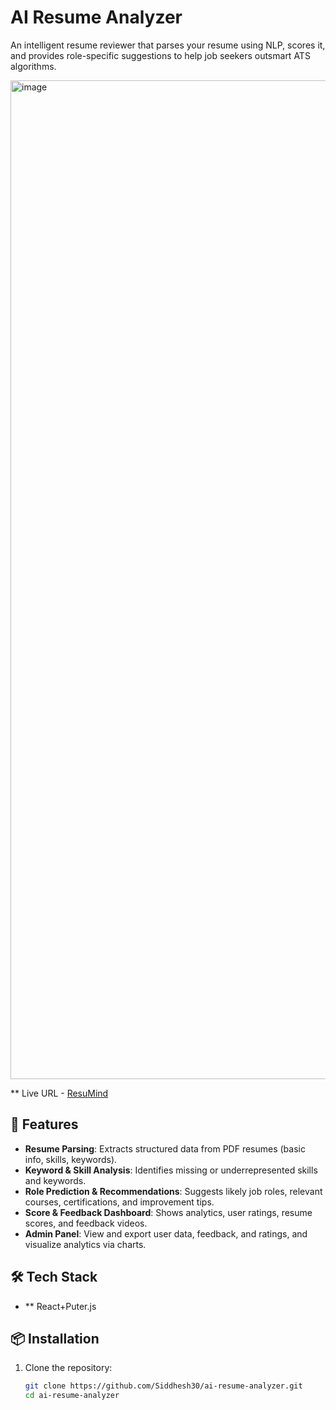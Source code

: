 # AI Resume Analyzer

An intelligent resume reviewer that parses your resume using NLP, scores it, and provides role-specific suggestions to help job seekers outsmart ATS algorithms.

<img width="2936" height="1598" alt="image" src="https://github.com/user-attachments/assets/29b8fc75-3486-4dff-859c-56a95779868a" />

** Live URL - <a href="https://ai-resume-analyzer-brown.vercel.app/">ResuMind</a>

## 🚀 Features

- **Resume Parsing**: Extracts structured data from PDF resumes (basic info, skills, keywords).
- **Keyword & Skill Analysis**: Identifies missing or underrepresented skills and keywords.
- **Role Prediction & Recommendations**: Suggests likely job roles, relevant courses, certifications, and improvement tips.
- **Score & Feedback Dashboard**: Shows analytics, user ratings, resume scores, and feedback videos.
- **Admin Panel**: View and export user data, feedback, and ratings, and visualize analytics via charts.

## 🛠 Tech Stack

- ** React+Puter.js

## 📦 Installation

1. Clone the repository:  
   ```bash
   git clone https://github.com/Siddhesh30/ai-resume-analyzer.git
   cd ai-resume-analyzer
